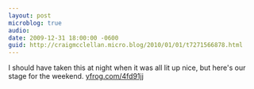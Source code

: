 ```yaml
---
layout: post
microblog: true
audio: 
date: 2009-12-31 18:00:00 -0600
guid: http://craigmcclellan.micro.blog/2010/01/01/t7271566878.html
---
```

I should have taken this at night when it was all lit up nice, but here's our stage for the weekend.  [yfrog.com/4fd91jj](http://yfrog.com/4fd91jj)

